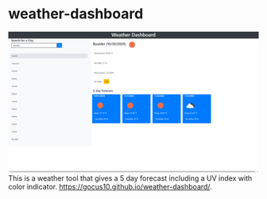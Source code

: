 # weather-dashboard
![Alt text](/assets/images/screenshot.png)
This is a weather tool that gives a 5 day forecast including a UV index with color indicator.
https://gocus10.github.io/weather-dashboard/.

